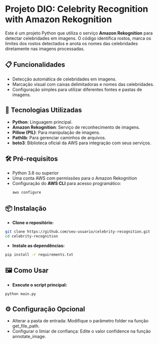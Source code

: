 # Projeto DIO: Celebrity Recognition with Amazon Rekognition

Este é um projeto Python que utiliza o serviço **Amazon Rekognition** para detectar celebridades em imagens. O código identifica rostos, marca os limites dos rostos detectados e anota os nomes das celebridades diretamente nas imagens processadas.

## 📋 Funcionalidades

- Detecção automática de celebridades em imagens.
- Marcação visual com caixas delimitadoras e nomes das celebridades.
- Configuração simples para utilizar diferentes fontes e pastas de imagens.

## 🚀 Tecnologias Utilizadas

- **Python**: Linguagem principal.
- **Amazon Rekognition**: Serviço de reconhecimento de imagens.
- **Pillow (PIL)**: Para manipulação de imagens.
- **Pathlib**: Para gerenciar caminhos de arquivos.
- **boto3**: Biblioteca oficial da AWS para integração com seus serviços.

## 🛠️ Pré-requisitos

- Python 3.8 ou superior
- Uma conta AWS com permissões para o Amazon Rekognition
- Configuração do **AWS CLI** para acesso programático:
  ```bash
  aws configure
  ```
## 📦 Instalação

- **Clone o repositório:**
  
```bash  
git clone https://github.com/seu-usuario/celebrity-recognition.git
cd celebrity-recognition
```
- **Instale as dependências:**
  
```bash  
pip install -r requirements.txt
```

## 🖼️ Como Usar

- **Execute o script principal:**

```bash  
python main.py
```

## ⚙️ Configuração Opcional

- Alterar a pasta de entrada: Modifique o parâmetro folder na função get_file_path.
- Configurar o limiar de confiança: Edite o valor confidence na função annotate_image.
